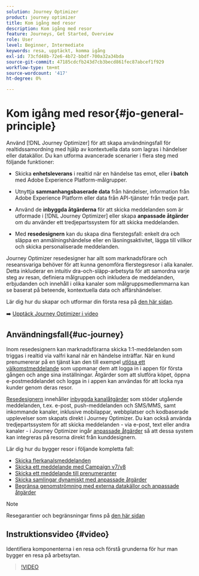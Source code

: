 ```yaml
---
solution: Journey Optimizer
product: journey optimizer
title: Kom igång med resor
description: Kom igång med resor
feature: Journeys, Get Started, Overview
role: User
level: Beginner, Intermediate
keywords: resa, upptäckt, komma igång
exl-id: 73cfd48b-72e6-4b72-bbdf-700a32a34bda
source-git-commit: 47185cdcfb243d7cb3becd861fec87abcef1f929
workflow-type: tm+mt
source-wordcount: '417'
ht-degree: 0%

---
```



# Kom igång med resor{#jo-general-principle}

Använd [!DNL Journey Optimizer] för att skapa användningsfall för realtidssamordning med hjälp av kontextuella data som lagras i händelser eller datakällor. Du kan utforma avancerade scenarier i flera steg med följande funktioner:

* Skicka **enhetsleverans** i realtid när en händelse tas emot, eller **i batch** med Adobe Experience Platform-målgrupper.

* Utnyttja **sammanhangsbaserade data** från händelser, information från Adobe Experience Platform eller data från API-tjänster från tredje part.

* Använd de **inbyggda åtgärderna** för att skicka meddelanden som är utformade i [!DNL Journey Optimizer] eller skapa **anpassade åtgärder** om du använder ett tredjepartssystem för att skicka meddelanden.

* Med **resedesignern** kan du skapa dina flerstegsfall: enkelt dra och släppa en anmälningshändelse eller en läsningsaktivitet, lägga till villkor och skicka personaliserade meddelanden.

Journey Optimizer resedesigner har allt som marknadsförare och reseansvariga behöver för att kunna genomföra flerstegsresor i alla kanaler. Detta inkluderar en intuitiv dra-och-släpp-arbetsyta för att samordna varje steg av resan, definiera målgruppen och inkludera de meddelanden, erbjudanden och innehåll i olika kanaler som målgruppsmedlemmarna kan se baserat på beteende, kontextuella data och affärshändelser.

Lär dig hur du skapar och utformar din första resa på [den här sidan](journey-gs.md).

➡️ [Upptäck Journey Optimizer i video](#video)

## Användningsfall{#uc-journey}

Inom resedesignern kan marknadsförarna skicka 1:1-meddelanden som triggas i realtid via valfri kanal när en händelse inträffar. När en kund prenumererar på en tjänst kan den till exempel [utlösa ett välkomstmeddelande](message-to-subscribers-uc.md) som uppmanar dem att logga in i appen för första gången och ange sina inställningar. Åtgärder som att slutföra köpet, öppna e-postmeddelandet och logga in i appen kan användas för att locka nya kunder genom deras resor.

[Resedesignern](using-the-journey-designer.md) innehåller [inbyggda kanalåtgärder](journeys-message.md) som stöder utgående meddelanden, t.ex. e-post, push-meddelanden och SMS/MMS, samt inkommande kanaler, inklusive mobilappar, webbplatser och kodbaserade upplevelser som skapats direkt i Journey Optimizer. Du kan också använda tredjepartssystem för att skicka meddelanden - via e-post, text eller andra kanaler - i Journey Optimizer ingår [anpassade åtgärder](using-custom-actions.md) så att dessa system kan integreras på resorna direkt från kunddesignern.

Lär dig hur du bygger resor i följande kompletta fall:

* [Skicka flerkanalsmeddelanden](journeys-uc.md)
* [Skicka ett meddelande med Campaign v7/v8](ajo-ac.md)
* [Skicka ett meddelande till prenumeranter](message-to-subscribers-uc.md)
* [Skicka samlingar dynamiskt med anpassade åtgärder](collections.md)
* [Begränsa genomströmning med externa datakällor och anpassade åtgärder](limit-throughput.md)

>[!NOTE]
>
>Resegarantier och begränsningar finns på [den här sidan](../start/guardrails.md)

## Instruktionsvideo {#video}

Identifiera komponenterna i en resa och förstå grunderna för hur man bygger en resa på arbetsytan.

>[!VIDEO](https://video.tv.adobe.com/v/3424996?quality=12)
